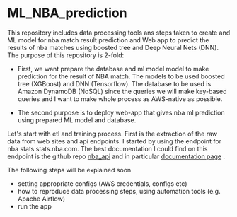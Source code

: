 # ML_NBA_prediction
This repository includes data processing tools ans steps taken to create and ML model for nba match result prediction and Web app to predict the results of nba matches using boosted tree and Deep Neural Nets (DNN). The purpose of this repository is 2-fold:


* First, we want prepare the database and ml model model to make prediction for the result of NBA match. The models to be used boosted tree (XGBoost) and DNN (Tensorflow). The database to be used is Amazon DynamoDB (NoSQL) since the queries we will make key-based queries and I want to make whole process as AWS-native as possible. 

* The second purpose is to deploy web-app that gives nba ml prediction using prepared ML model and database.


Let's start with etl and training process. First is the extraction of the raw data from web sites and api endpoints. I started by using the endpoint for nba stats stats.nba.com. The best documentation I could find on this endpoint is the github repo [nba_api](https://github.com/swar/nba_api) and in particular [documentation page](https://github.com/swar/nba_api/tree/master/docs/nba_api/stats/endpoints) .


The following steps will be explained soon
- setting appropriate configs (AWS credentials, configs etc) 
- how to reproduce data processing steps, using automation tools (e.g. Apache Airflow)
- run the app

